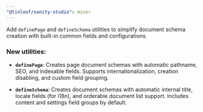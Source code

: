 ```yaml
---
"@tinloof/sanity-studio": minor
---
```


Add `definePage` and `defineSchema` utilities to simplify document schema creation with built-in common fields and configurations.

### New utilities:

- **`definePage`**: Creates page document schemas with automatic pathname, SEO, and indexable fields. Supports internationalization, creation disabling, and custom field grouping.

- **`defineSchema`**: Creates document schemas with automatic internal title, locale fields (for i18n), and orderable document list support. Includes content and settings field groups by default.
